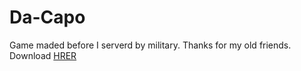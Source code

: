 # Da-Capo

Game maded before I serverd by military. Thanks for my old friends.
Download <a href="https://play.google.com/store/apps/details?id=com.EunhoKang.DaCapo">HRER</a>
